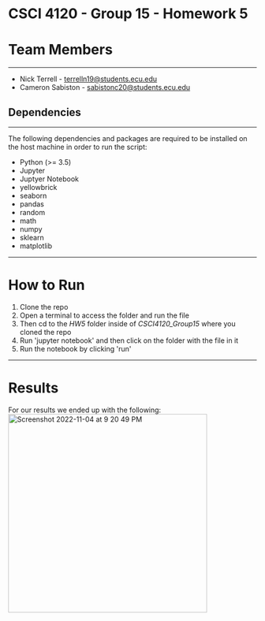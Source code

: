 # CSCI 4120 - Group 15 - Homework 5

# Team Members
___
- Nick Terrell - terrelln19@students.ecu.edu
- Cameron Sabiston - sabistonc20@students.ecu.edu
## Dependencies
---
The following dependencies and packages are required to be installed on the host machine in order to run the script:
 - Python (>= 3.5)
 - Jupyter
 - Juptyer Notebook
 - yellowbrick
 - seaborn
 - pandas
 - random
 - math
 - numpy
 - sklearn
 - matplotlib
___
# How to Run
1. Clone the repo
2. Open a terminal to access the folder and run the file
3. Then cd to the *HW5* folder inside of *CSCI4120_Group15* where you cloned the repo
4. Run 'jupyter notebook' and then click on the folder with the file in it
5. Run the notebook by clicking 'run'
---
# Results
For our results we ended up with the following:
<img width="403" alt="Screenshot 2022-11-04 at 9 20 49 PM" src="https://user-images.githubusercontent.com/94388598/200094790-4785378f-2ffe-4742-8522-baaaf95cb10b.png">
